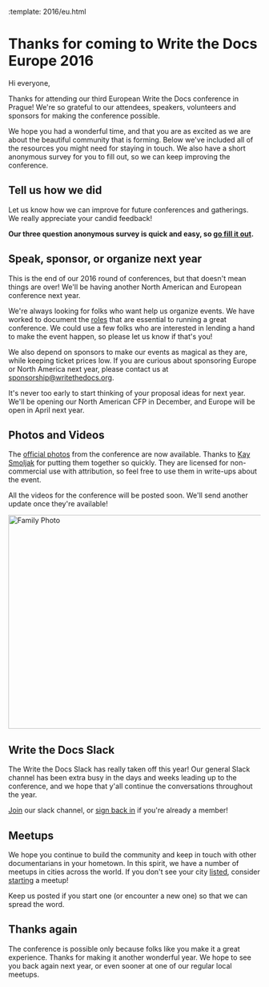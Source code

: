 :template: 2016/eu.html

Thanks for coming to Write the Docs Europe 2016
===============================================

Hi everyone,

Thanks for attending our third European Write the Docs conference in Prague! We're so grateful to our attendees, speakers, volunteers and sponsors for making the conference possible.

We hope you had a wonderful time, and that you are as excited as we are about the beautiful community that is forming. Below we've included all of the resources you might need for staying in touch. We also have a short anonymous survey for you to fill out, so we can keep improving the conference.

## Tell us how we did

Let us know how we can improve for future conferences and gatherings. We really appreciate your candid feedback!

**Our three question anonymous survey is quick and easy, so [go fill it out](https://goo.gl/forms/RQE7qyaFvaMNP2Zo2).**

## Speak, sponsor, or organize next year

This is the end of our 2016 round of conferences,
but that doesn't mean things are over!
We'll be having another North American and European conference next year.

We're always looking for folks who want help us organize events.
We have worked to document the [roles](https://www.writethedocs.org/organizer-guide/confs/event-roles/) that are essential to running a great conference.
We could use a few folks who are interested in lending a hand to make the event happen,
so please let us know if that's you!

We also depend on sponsors to make our events as magical as they are,
while keeping ticket prices low.
If you are curious about sponsoring Europe or North America next year,
please contact us at [sponsorship@writethedocs.org](mailto:sponsorship@writethedocs.org).

It's never too early to start thinking of your proposal ideas for next year.
We'll be opening our North American CFP in December,
and Europe will be open in April next year.

## Photos and Videos

The [official photos](https://www.flickr.com/photos/writethedocs/sets/72157674031974295) from the conference are now available.
Thanks to [Kay Smoljak](https://twitter.com/goatlady) for putting them together so quickly.
They are licensed for non-commercial use with attribution,
so feel free to use them in write-ups about the event.

All the videos for the conference will be posted soon.
We'll send another update once they're available!

<a data-flickr-embed="true"  href="https://www.flickr.com/photos/writethedocs/29807686535/in/album-72157674031974295/" title="Family Photo"><img src="https://c8.staticflickr.com/9/8327/29807686535_62caa954c3_z.jpg" width="640" height="427" alt="Family Photo"></a><script async src="//embedr.flickr.com/assets/client-code.js" charset="utf-8"></script>

## Write the Docs Slack

The Write the Docs Slack has really taken off this year! Our general Slack channel has been extra busy in the days and weeks leading up to the conference, and we hope that y'all continue the conversations throughout the year.

[Join](http://slack.writethedocs.org/) our slack channel, or [sign back in](https://writethedocs.slack.com/messages) if you're already a member!

## Meetups

We hope you continue to build the community and keep in touch with other documentarians in your hometown. In this spirit, we have a number of meetups in cities across the world. If you don't see your city [listed](https://www.writethedocs.org/meetups/), consider [starting](https://www.writethedocs.org/organizer-guide/meetups/starting/) a meetup! 

Keep us posted if you start one (or encounter a new one) so that we can spread the word.

## Thanks again

The conference is possible only because folks like you make it a great experience.
Thanks for making it another wonderful year.
We hope to see you back again next year,
or even sooner at one of our regular local meetups.
